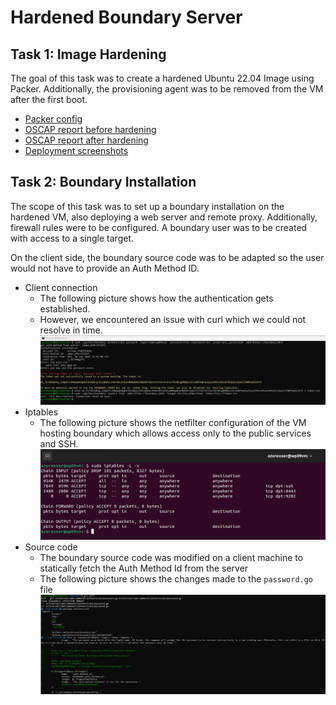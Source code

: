 # Hardened Boundary Server

## Task 1: Image Hardening

The goal of this task was to create a hardened Ubuntu 22.04 Image using Packer.
Additionally, the provisioning agent was to be removed from the VM after the first boot.

- [Packer config](./docs/packerconfig.pkr.hcl)
- [OSCAP report before hardening](./reports/reportbefore.pdf)
- [OSCAP report after hardening](./reports/reportafter.pdf)
- [Deployment screenshots](./docs/ImageDeployment.pdf)

## Task 2: Boundary Installation

The scope of this task was to set up a boundary installation on the hardened VM, also deploying a web server and remote proxy.
Additionally, firewall rules were to be configured. A boundary user was to be created with access to a single target.

On the client side, the boundary source code was to be adapted so the user would not have to provide an Auth Method ID.

- Client connection
    - The following picture shows how the authentication gets established. 
    - However, we encountered an issue with curl which we could not resolve in time.
     ![image info](./docs/boundaryconnect.png)
- Iptables
    - The following picture shows the netfilter configuration of the VM hosting boundary which allows access only to the public services and SSH.
     ![image info](./docs/iptables.png) 
- Source code
    - The boundary source code was modified on a client machine to statically fetch the Auth Method Id from the server
    - The following picture shows the changes made to the `password.go` file
     ![image info](./source/diff.png)
